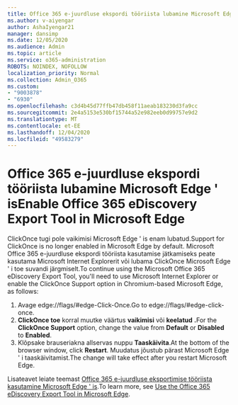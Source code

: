 ```yaml
---
title: Office 365 e-juurdluse ekspordi tööriista lubamine Microsoft Edge ' is
ms.author: v-aiyengar
author: AshaIyengar21
manager: dansimp
ms.date: 12/05/2020
ms.audience: Admin
ms.topic: article
ms.service: o365-administration
ROBOTS: NOINDEX, NOFOLLOW
localization_priority: Normal
ms.collection: Admin_O365
ms.custom:
- "9003878"
- "6930"
ms.openlocfilehash: c3d4b45d77ffb47db458f11aeab183230d3fa9cc
ms.sourcegitcommit: 2e4a5153e530bf15744a52e982eeb0d99757e9d2
ms.translationtype: MT
ms.contentlocale: et-EE
ms.lasthandoff: 12/04/2020
ms.locfileid: "49583279"
---
```

# <a name="enable-office-365-ediscovery-export-tool-in-microsoft-edge"></a><span data-ttu-id="7533d-102">Office 365 e-juurdluse ekspordi tööriista lubamine Microsoft Edge ' is</span><span class="sxs-lookup"><span data-stu-id="7533d-102">Enable Office 365 eDiscovery Export Tool in Microsoft Edge</span></span>

<span data-ttu-id="7533d-103">ClickOnce tugi pole vaikimisi Microsoft Edge ' is enam lubatud.</span><span class="sxs-lookup"><span data-stu-id="7533d-103">Support for ClickOnce is no longer enabled in Microsoft Edge by default.</span></span> <span data-ttu-id="7533d-104">Microsoft Office 365 e-juurdluse ekspordi tööriista kasutamise jätkamiseks peate kasutama Microsoft Internet Explorerit või lubama ClickOnce Microsoft Edge ' i toe suvandi järgmiselt.</span><span class="sxs-lookup"><span data-stu-id="7533d-104">To continue using the Microsoft Office 365 eDiscovery Export Tool, you'll need to use Microsoft Internet Explorer or enable the ClickOnce Support option in Chromium-based Microsoft Edge, as follows:</span></span>

1. <span data-ttu-id="7533d-105">Avage edge://flags/#edge-Click-Once.</span><span class="sxs-lookup"><span data-stu-id="7533d-105">Go to edge://flags/#edge-click-once.</span></span>
1. <span data-ttu-id="7533d-106">**ClickOnce toe** korral muutke väärtus **vaikimisi** või **keelatud** **.**</span><span class="sxs-lookup"><span data-stu-id="7533d-106">For the **ClickOnce Support** option, change the value from **Default** or **Disabled** to **Enabled**.</span></span>
1. <span data-ttu-id="7533d-107">Klõpsake brauseriakna allservas nuppu **Taaskäivita**.</span><span class="sxs-lookup"><span data-stu-id="7533d-107">At the bottom of the browser window, click **Restart**.</span></span> <span data-ttu-id="7533d-108">Muudatus jõustub pärast Microsoft Edge ' i taaskäivitamist.</span><span class="sxs-lookup"><span data-stu-id="7533d-108">The change will take effect after you restart Microsoft Edge.</span></span>

<span data-ttu-id="7533d-109">Lisateavet leiate teemast [Office 365 e-juurdluse eksportimise tööriista kasutamine Microsoft Edge ' is](https://go.microsoft.com/fwlink/?linkid=2111611).</span><span class="sxs-lookup"><span data-stu-id="7533d-109">To learn more, see [Use the Office 365 eDiscovery Export Tool in Microsoft Edge](https://go.microsoft.com/fwlink/?linkid=2111611).</span></span>

